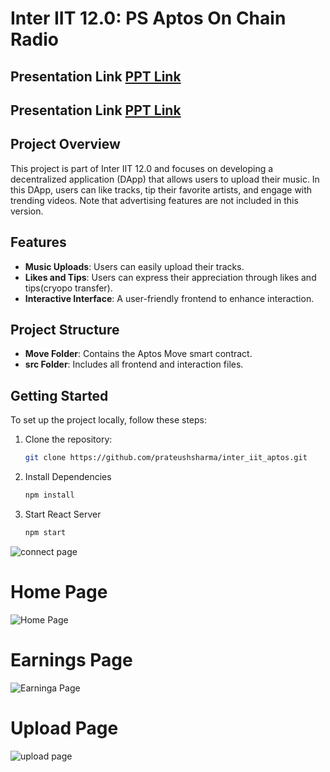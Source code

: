 # Inter IIT 12.0: PS Aptos On Chain Radio

## Presentation Link [PPT Link](https://docs.google.com/presentation/d/1DWgt6n41SCE1uTi_qEYooIsfHtWrq2lC/edit?usp=sharing&ouid=114165480588567319258&rtpof=true&sd=true)
## Presentation Link [PPT Link](https://www.canva.com/design/DAGTpkeW6Hw/ef1LLAE-T0-qGR14xxkvsw/edit?utm_content=DAGTpkeW6Hw&utm_campaign=designshare&utm_medium=link2&utm_source=sharebutton)

## Project Overview

This project is part of Inter IIT 12.0 and focuses on developing a decentralized application (DApp) that allows users to upload their music. In this DApp, users can like tracks, tip their favorite artists, and engage with trending videos. Note that advertising features are not included in this version.

## Features

- **Music Uploads**: Users can easily upload their tracks.
- **Likes and Tips**: Users can express their appreciation through likes and tips(cryopo transfer).
- **Interactive Interface**: A user-friendly frontend to enhance interaction.

## Project Structure

- **Move Folder**: Contains the Aptos Move smart contract.
- **src Folder**: Includes all frontend and interaction files.

## Getting Started

To set up the project locally, follow these steps:

1. Clone the repository:
   ```bash
   git clone https://github.com/prateushsharma/inter_iit_aptos.git
2. Install Dependencies
   ```bash
   npm install
3. Start React Server
   ```bash
   npm start

![connect page](images/connect.jpg)
# Home Page
![Home Page](images/home.jpg)
# Earnings Page
![Earninga Page](images/tip.jpg)
# Upload Page
![upload page](images/upload.jpg)
